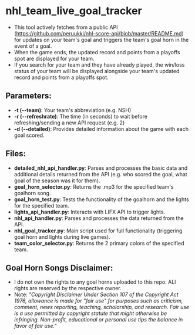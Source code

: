 # nhl_team_live_goal_tracker
- This tool actively fetches from a public API (https://github.com/peruukki/nhl-score-api/blob/master/README.md) for updates on your team's goal and triggers the team's goal horn in the event of a goal. 
- When the game ends, the updated record and points from a playoffs spot are displayed for your team. 
- If you search for your team and they have already played, the win/loss status of your team will be displayed alongside your team's updated record and points from a playoffs spot.

## Parameters:
- **-t (--team)**: Your team's abbreviation (e.g. NSH)
- **-r (--refreshrate)**: The time (in seconds) to wait before refreshing/sending a new API request (e.g. 2)
- **-d (--detailed)**: Provides detailed information about the game with each goal scored.

## Files:
- **detailed_nhl_api_handler.py**: Parses and processes the basic data and additional details returned from the API (e.g. who scored the goal, what goal of the season was it for them).
- **goal_horn_selector.py**: Returns the .mp3 for the specified team's goalhorn song.
- **goal_horn_test.py**: Tests the functionality of the goalhorn and the lights for the specified team.
- **lights_api_handler.py**: Interacts with LIFX API to trigger lights.
- **nhl_api_handler.py**: Parses and processes the data returned from the API.
- **nhl_goal_tracker.py**: Main script used for full functionality (triggering goal horn and lights during live games).
- **team_color_selector.py**: Returns the 2 primary colors of the specified team.

## Goal Horn Songs Disclaimer:
- I do not own the rights to any goal horns uploaded to this repo. ALl rights are reserved by the respective owner.
- Note: *"Copyright Disclaimer Under Section 107 of the Copyright Act 1976, allowance is made for "fair use" for purposes such as criticism, comment, news reporting, teaching, scholarship, and research. Fair use is a use permitted by copyright statute that might otherwise be infringing. Non-profit, educational or personal use tips the balance in favor of fair use."*
